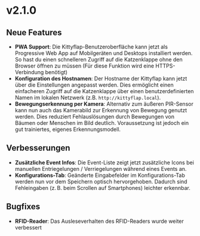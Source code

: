 # v2.1.0

## Neue Features
- **PWA Support**: Die Kittyflap-Benutzeroberfläche kann jetzt als Progressive Web App auf Mobilgeräten und Desktops installiert werden. So hast du einen schnelleren Zugriff auf die Katzenklappe ohne den Browser öffnen zu müssen (Für diese Funktion wird eine HTTPS-Verbindung benötigt)
- **Konfiguration des Hostnamen**: Der Hostname der Kittyflap kann jetzt über die Einstellungen angepasst werden. Dies ermöglicht einen einfacheren Zugriff auf die Katzenklappe über einen benutzerdefinierten Namen im lokalen Netzwerk (z.B. `http://kittyflap.local`).
- **Bewegungserkennung per Kamera**: Alternativ zum äußeren PIR-Sensor kann nun auch das Kamerabild zur Erkennung von Bewegung genutzt werden. Dies reduziert Fehlauslösungen durch Bewegungen von Bäumen oder Menschen im Bild deutlich. Voraussetzung ist jedoch ein gut trainiertes, eigenes Erkennungsmodell.


## Verbesserungen
- **Zusätzliche Event Infos**: Die Event-Liste zeigt jetzt zusätzliche Icons bei manuellen Entriegelungen / Verriegelungen während eines Events an.
- **Konfigurations-Tab**: Geänderte Eingabefelder im Konfigurations-Tab werden nun vor dem Speichern optisch hervorgehoben. Dadurch sind Fehleingaben (z. B. beim Scrollen auf Smartphones) leichter erkennbar.

## Bugfixes
- **RFID-Reader**: Das Ausleseverhalten des RFID-Readers wurde weiter verbessert
